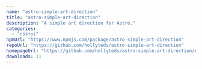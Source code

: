 ```yaml
---
name: "astro-simple-art-direction"
title: "astro-simple-art-direction"
description: "A simple art direction for Astro."
categories:
  - "css+ui"
npmUrl: "https://www.npmjs.com/package/astro-simple-art-direction"
repoUrl: "https://github.com/hollyteds/astro-simple-art-direction"
homepageUrl: "https://github.com/hollyteds/astro-simple-art-direction/#readme"
downloads: 11
---
```

